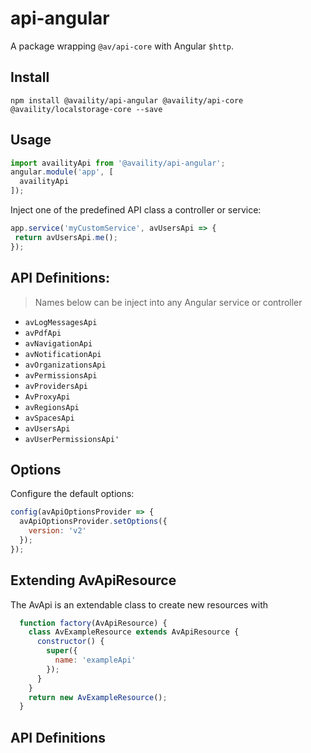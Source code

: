 # api-angular

A package wrapping `@av/api-core` with Angular `$http`.

## Install
`npm install @availity/api-angular @availity/api-core @availity/localstorage-core --save`

## Usage
```javascript
import availityApi from '@availity/api-angular';
angular.module('app', [
  availityApi
]);
```

Inject one of the predefined API class a controller or service:
```javascript
app.service('myCustomService', avUsersApi => {
 return avUsersApi.me();
});
```

## API Definitions:
> Names below can be inject into any Angular service or controller
- `avLogMessagesApi`
- `avPdfApi`
- `avNavigationApi`
- `avNotificationApi`
- `avOrganizationsApi`
- `avPermissionsApi`
- `avProvidersApi`
- `AvProxyApi`
- `avRegionsApi`
- `avSpacesApi`
- `avUsersApi`
- `avUserPermissionsApi'`

## Options
Configure the default options:
```javascript
config(avApiOptionsProvider => {
  avApiOptionsProvider.setOptions({
    version: 'v2'
  });
});
```

## Extending AvApiResource
The AvApi is an extendable class to create new resources with

```javascript
  function factory(AvApiResource) {
    class AvExampleResource extends AvApiResource {
      constructor() {
        super({
          name: 'exampleApi'
        });
      }
    }
    return new AvExampleResource();
  }
```

## API Definitions
